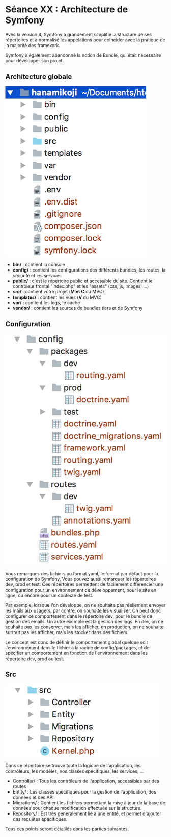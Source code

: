 # Séance XX : Architecture de Symfony

Avec la version 4, Symfony à grandement simplifié la structure de ses répertoires et à normalisé les appelations pour coïncider avec la pratique de la majorité des framexork.

Symfony à également abandonné la notion de Bundle, qui était nécessaire pour développer son projet.

## Architecture globale

![Arborescence de base d'un projet Symfony](../.gitbook/assets/arbo1.png)

* **bin/** : contient la console
* **config/** : contient les configurations des différents bundles, les routes, la sécurité et les services
* **public/** : c'est le répertoire public et accessible du site. Contient le contrôleur frontal "index.php" et les "assets" (css, js, images, ...)
* **src/** : contient votre projet (**M et C** du MVC)
* **templates/** : contient les vues (**V** du MVC)
* **var/** : contient les logs, le cache
* **vendor/** : contient les sources de bundles tiers et de Symfony

## Configuration

![Arborescence du répertoire de configuration](../.gitbook/assets/arbo-config.png)

Vous remarques des fichiers au format yaml, le format par défaut pour la configuration de Symfony. Vous pouvez aussi remarquer les répertoires dev, prod et test. Ces répertoires permettent de facilement différencier une configuration pour un environnement de développement, pour le site en ligne, ou encore pour un contexte de test.

Par exemple, lorsque l'on développe, on ne souhaite pas réellement envoyer les mails aux usagers, par contre, on souhaite les visualiser. On peut donc configurer ce comportement dans le répertoire dev, pour le bundle de gestion des emails. Un autre exemple est la gestion des logs. En dev, on ne souhaite pas les conserver, mais les afficher, en production, on ne souhaite surtout pas les afficher, mais les stocker dans des fichiers.

Le concept est donc de définir le comportement global quelque soit l'environnement dans le fichier à la racine de config/packages, et de spécifier un comportement en fonction de l'environnement dans les répertoire dev, prod ou test.

## Src

![Configuration classique du répertoire src/](../.gitbook/assets/arbo-src.png)

Dans ce répertoire se trouve toute la logique de l'application, les contrôleurs, les modèles, nos classes spécifiques, les services, ...

* Controller/ : Tous les contrôleurs de l'application, accessibles par des routes
* Entity/ : Les classes spécifiques pour la gestion de l'application, des données et des API
* Migrations/ : Contient les fichiers permettant la mise à jour de la base de données pour chaque modification effectuée sur la structure.
* Repository/ : Est très généralement lié à une entité, et permet d'ajouter des requêtes spécifiques.

Tous ces points seront détaillés dans les parties suivantes.
